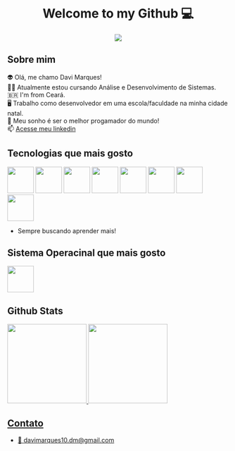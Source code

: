 <center> <h1>Welcome to my Github 💻</h1> </center>

<center>
  <img src="https://user-images.githubusercontent.com/74038190/212748842-9fcbad5b-6173-4175-8a61-521f3dbb7514.gif">
</center>


<h2>Sobre mim</h2>

👽 Olá, me chamo Davi Marques! <br>
👨‍🎓 Atualmente estou cursando Análise e Desenvolvimento de Sistemas.<br>
🇧🇷 I'm from Ceará.<br>
🖥️ Trabalho como desenvolvedor em uma escola/faculdade na minha cidade natal. <br>
🔭 Meu sonho é ser o melhor progamador do mundo!<br>
📫 [Acesse meu linkedin](https://www.linkedin.com/in/davi-marques-629195250/)


<h2>Tecnologias que mais gosto</h2>

<p>
<img src="https://cdn.jsdelivr.net/gh/devicons/devicon@latest/icons/amazonwebservices/amazonwebservices-original-wordmark.svg" width=60px/>
<img src="https://cdn.jsdelivr.net/gh/devicons/devicon@latest/icons/java/java-original.svg" width=60px/>
<img src="https://cdn.jsdelivr.net/gh/devicons/devicon@latest/icons/javascript/javascript-original.svg" width=60px/> <img src="https://cdn.jsdelivr.net/gh/devicons/devicon@latest/icons/typescript/typescript-original.svg" width=60px/> <img src="https://cdn.jsdelivr.net/gh/devicons/devicon@latest/icons/angular/angular-original.svg" width=60px/>
<img src="https://cdn.jsdelivr.net/gh/devicons/devicon@latest/icons/react/react-original.svg" width=60px/>
<img src="https://cdn.jsdelivr.net/gh/devicons/devicon@latest/icons/python/python-original.svg" width=60px/>
<img src="https://cdn.jsdelivr.net/gh/devicons/devicon@latest/icons/git/git-original.svg" width=60px/>
</p>

- Sempre buscando aprender mais!


<h2>Sistema Operacinal que mais gosto</h2>

<p>
<img src="https://cdn.jsdelivr.net/gh/devicons/devicon@latest/icons/ubuntu/ubuntu-original.svg" width=60px/>
</p>


<h2>Github Stats</h2>
<div>
<a href="https://github.com/dev-davimarques">
<img loading="lazy" height="180em" src="https://github-readme-stats.vercel.app/api/top-langs/?username=dev-davimarques&layout=compact&langs_count=7&theme=dracula"/>
<img loading="lazy" height="180em" src="https://github-readme-stats.vercel.app/api?username=dev-davimarques&show_icons=true&theme=dracula&include_all_commits=true&count_private=true"/>
</div>


<h2>Contato</h2>

- 📧 davimarques10.dm@gmail.com